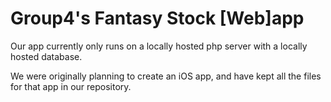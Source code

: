 # Group4's Fantasy Stock [Web]app

Our app currently only runs on a locally hosted php server with a locally hosted database.

We were originally planning to create an iOS app, and have kept all the files for that app in our repository.
